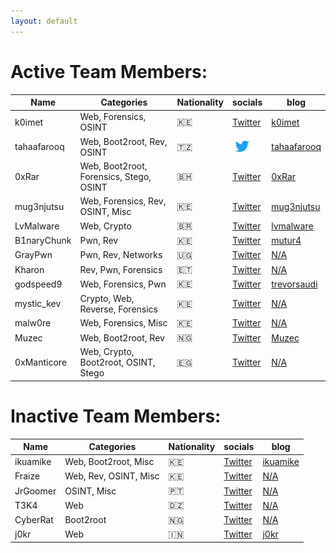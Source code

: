 ```yaml
---
layout: default
---
```


# Active Team Members:

<table class="active-members">
  <thead>
    <tr>
      <th>Name</th>
      <th>Categories</th>
      <th>Nationality</th>
      <th>socials</th>
      <th>blog</th>
    </tr>
  </thead>
  <tbody>
    <tr>
      <td>k0imet</td>
      <td>Web, Forensics, OSINT</td>
      <td> 🇰🇪 </td>
      <td><a href="https://twitter.com/k0imet_" target="_blank" rel="noopener noreferrer">Twitter</a></td>
      <td><a href="https://blog.k0imet.tech" target="_blank" rel="noopener noreferrer">k0imet</a></td>
    </tr>
    <tr>
      <td>tahaafarooq</td>
      <td>Web, Boot2root, Rev, OSINT</td>
      <td> 🇹🇿 </td>
      <td><a href="https://twitter.com/tahaafarooq" target="_blank" rel="noopener noreferrer">
      <img width="30px" src="https://raw.githubusercontent.com/0xRar/0xRar/6e5db5cb365f440a9150d180506af538a0640a85/icons/Twitter.svg" alt="Twitter">
      </a>
      </td>
      <td><a href="https://hackmd.io/@tahaafarooq" target="_blank" rel="noopener noreferrer">tahaafarooq</a></td>
    </tr>
    <tr>
      <td>0xRar</td>
      <td>Web, Boot2root, Forensics, Stego, OSINT</td>
      <td> 🇧🇭 </td>
      <td><a href="https://twitter.com/fcv9_q" target="_blank" rel="noopener noreferrer">Twitter</a></td>
      <td><a href="http://0xrar.net/blog" target="_blank" rel="noopener noreferrer">0xRar</a></td>
    </tr>
    <tr>
      <td>mug3njutsu</td>
      <td>Web, Forensics, Rev, OSINT, Misc</td>
      <td> 🇰🇪 </td>
      <td><a href="https://twitter.com/mug3njutsu" target="_blank" rel="noopener noreferrer">Twitter</a></td>
      <td><a href="https://hackmd.io/@mug3njutsu" target="_blank" rel="noopener noreferrer">mug3njutsu</a></td>
    </tr>
     <tr>
      <td>LvMalware</td>
      <td>Web, Crypto</td>
      <td> 🇧🇷 </td>
      <td><a href="https://twitter.com/lvmalware" target="_blank" rel="noopener noreferrer">Twitter</a></td>
      <td><a href="https://lvmalware.github.io" target="_blank" rel="noopener noreferrer">lvmalware</a></td>
    </tr>
    <tr>
      <td>B1naryChunk</td>
      <td>Pwn, Rev</td>
      <td> 🇰🇪 </td>
      <td><a href="https://twitter.com/BinaryChunk" target="_blank" rel="noopener noreferrer">Twitter</a></td>
      <td><a href="https://mutur4.github.io/posts/" target="_blank" rel="noopener noreferrer">mutur4</a></td>
    </tr>
    <tr>
      <td>GrayPwn</td>
      <td>Pwn, Rev, Networks</td>
      <td> 🇺🇬 </td>
      <td><a href="https://twitter.com/graypwn" target="_blank" rel="noopener noreferrer">Twitter</a></td>
      <td><a href="https://www.youtube.com/watch?v=dQw4w9WgXcQ" target="_blank" rel="noopener noreferrer">N/A</a></td>
    </tr>
    <tr>
      <td>Kharon</td>
      <td>Rev, Pwn, Forensics</td>
      <td> 🇪🇹 </td>
      <td><a href="https://twitter.com/masterSal_" target="_blank" rel="noopener noreferrer">Twitter</a></td>
      <td><a href="https://www.youtube.com/watch?v=dQw4w9WgXcQ" target="_blank" rel="noopener noreferrer">N/A</a></td>
    </tr>
    <tr>
      <td>godspeed9</td>
      <td>Web, Forensics, Pwn</td>
      <td> 🇰🇪 </td>
      <td><a href="https://twitter.com/trevorsaudi" target="_blank" rel="noopener noreferrer">Twitter</a></td>
      <td><a href="https://trevorsaudi.medium.com" target="_blank" rel="noopener noreferrer">trevorsaudi</a></td>
    </tr>
    <tr>
      <td>mystic_kev</td>
      <td>Crypto, Web, Reverse, Forensics</td>
      <td> 🇰🇪 </td>
      <td><a href="https://twitter.com/mystic_kev" target="_blank" rel="noopener noreferrer">Twitter</a></td>
      <td><a href="https://www.youtube.com/watch?v=dQw4w9WgXcQ" target="_blank" rel="noopener noreferrer">N/A</a></td>
    </tr>
    <tr>
      <td>malw0re</td>
      <td>Web, Forensics, Misc</td>
      <td> 🇰🇪 </td>
      <td><a href="https://twitter.com/m4lw0r3" target="_blank" rel="noopener noreferrer">Twitter</a></td>
      <td><a href="https://www.youtube.com/watch?v=dQw4w9WgXcQ" target="_blank" rel="noopener noreferrer">N/A</a></td>
    </tr>
    <tr>
      <td>Muzec</td>
      <td>Web, Boot2root, Rev</td>
      <td> 🇳🇬 </td>
      <td><a href="https://twitter.com/muzec_saminu" target="_blank" rel="noopener noreferrer">Twitter</a></td>
      <td><a href="https://muzec0318.github.io/" target="_blank" rel="noopener noreferrer">Muzec</a></td>
    </tr>
    <tr>
      <td>0xManticore</td>
      <td>Web, Crypto, Boot2root, OSINT, Stego</td>
      <td> 🇪🇬 </td>
      <td><a href="https://twitter.com/0xManticore" target="_blank" rel="noopener noreferrer">Twitter</a></td>
      <td><a href="https://www.youtube.com/watch?v=dQw4w9WgXcQ" target="_blank" rel="noopener noreferrer">N/A</a></td>
    </tr>
  </tbody>
</table>


# Inactive Team Members:

<table class="Inactive-members">
  <thead>
    <tr>
      <th>Name</th>
      <th>Categories</th>
      <th>Nationality</th>
      <th>socials</th>
      <th>blog</th>
    </tr>
  </thead>
  <tbody>
      <tr>
      <td>ikuamike</td>
      <td>Web, Boot2root, Misc</td>
      <td> 🇰🇪 </td>
      <td><a href="https://twitter.com/ikuamike" target="_blank" rel="noopener noreferrer">Twitter</a></td>
      <td><a href="https://blog.ikuamike.io" target="_blank" rel="noopener noreferrer">ikuamike</a></td>
    </tr>
    <tr>
      <td>Fraize</td>
      <td>Web, Rev, OSINT, Misc</td>
      <td> 🇰🇪 </td>
      <td><a href="https://twitter.com/la_fraize" target="_blank" rel="noopener noreferrer">Twitter</a></td>
      <td><a href="https://www.youtube.com/watch?v=dQw4w9WgXcQ" target="_blank" rel="noopener noreferrer">N/A</a></td>
    </tr>
    <tr>
      <td>JrGoomer</td>
      <td>OSINT, Misc</td>
      <td> 🇵🇹 </td>
      <td><a href="https://twitter.com/JrGoomer" target="_blank" rel="noopener noreferrer">Twitter</a></td>
      <td><a href="https://www.youtube.com/watch?v=dQw4w9WgXcQ" target="_blank" rel="noopener noreferrer">N/A</a></td>
    </tr>
      <tr>
      <td>T3K4</td>
      <td>Web</td>
      <td> 🇩🇿 </td>
      <td><a href="https://twitter.com/tekyoucef1" target="_blank" rel="noopener noreferrer">Twitter</a></td>
      <td><a href="https://www.youtube.com/watch?v=dQw4w9WgXcQ" target="_blank" rel="noopener noreferrer">N/A</a></td>
    </tr>
    <tr>
      <td>CyberRat</td>
      <td>Boot2root</td>
      <td> 🇳🇬 </td>
      <td><a href="https://twitter.com/ratilovich" target="_blank" rel="noopener noreferrer">Twitter</a></td>
      <td><a href="https://www.youtube.com/watch?v=dQw4w9WgXcQ" target="_blank" rel="noopener noreferrer">N/A</a></td>
    </tr>
    <tr>
      <td>j0kr</td>
      <td>Web</td>
      <td> 🇮🇳 </td>
      <td><a href="https://twitter.com/z0k_r" target="_blank" rel="noopener noreferrer">Twitter</a></td>
      <td><a href="https://jokrhub.github.io" target="_blank" rel="noopener noreferrer">j0kr</a></td>
    </tr>
  </tbody>
</table>
